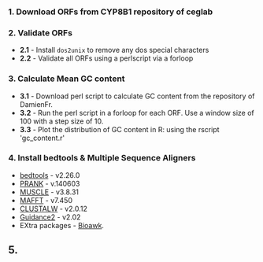 ### 1. Download ORFs from CYP8B1 repository of ceglab 
### 2. Validate ORFs 

  - **2.1** - Install `dos2unix` to remove any dos special characters
  - **2.2** - Validate all ORFs using a perlscript via a forloop

### 3. Calculate Mean GC content

  - **3.1** - Download perl script to calculate GC content from the repository of DamienFr.
  - **3.2** - Run the perl script in a forloop for each ORF. Use a window size of 100 with a step size of 10.
  - **3.3** -  Plot the distribution of GC content in R: using the rscript 'gc_content.r'

### 4. Install bedtools & Multiple Sequence Aligners

- [bedtools](https://bedtools.readthedocs.io/en/latest/)  -  v2.26.0
- [PRANK](http://wasabiapp.org/software/prank/prank_installation/)  -  v.140603
- [MUSCLE](https://www.drive5.com/muscle/)  -  v3.8.31
- [MAFFT](https://mafft.cbrc.jp/alignment/software/)  -  v7.450
- [CLUSTALW](http://www.clustal.org/)  -  v2.0.12
- [Guidance2](http://wasabiapp.org/software/pagan/)  -  v2.02
- EXtra packages - [Bioawk](https://github.com/lh3/bioawk).  
    
## 5. 
